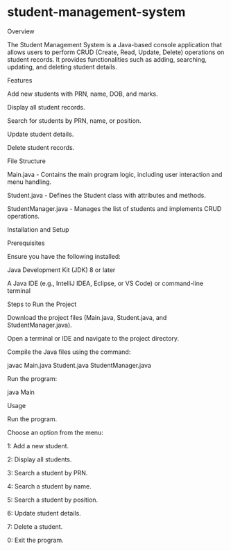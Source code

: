 # student-management-system
Overview

The Student Management System is a Java-based console application that allows users to perform CRUD (Create, Read, Update, Delete) operations on student records. It provides functionalities such as adding, searching, updating, and deleting student details.

Features

Add new students with PRN, name, DOB, and marks.

Display all student records.

Search for students by PRN, name, or position.

Update student details.

Delete student records.

File Structure

Main.java - Contains the main program logic, including user interaction and menu handling.

Student.java - Defines the Student class with attributes and methods.

StudentManager.java - Manages the list of students and implements CRUD operations.

Installation and Setup

Prerequisites

Ensure you have the following installed:

Java Development Kit (JDK) 8 or later

A Java IDE (e.g., IntelliJ IDEA, Eclipse, or VS Code) or command-line terminal

Steps to Run the Project

Download the project files (Main.java, Student.java, and StudentManager.java).

Open a terminal or IDE and navigate to the project directory.

Compile the Java files using the command:

javac Main.java Student.java StudentManager.java

Run the program:

java Main

Usage

Run the program.

Choose an option from the menu:

1: Add a new student.

2: Display all students.

3: Search a student by PRN.

4: Search a student by name.

5: Search a student by position.

6: Update student details.

7: Delete a student.

0: Exit the program.
